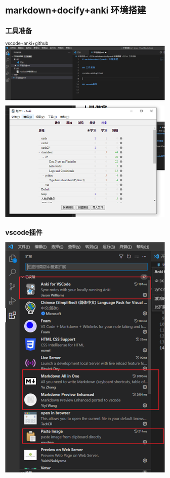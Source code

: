 # markdown+docify+anki 环境搭建


## 工具准备

vscode+anki+github
![vscode](images/20221125202918.png)

![anki](images/20221125202932.png)

## vscode插件
![](images/20221125203019.png)


